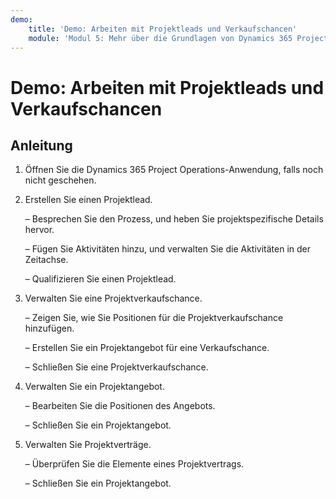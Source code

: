 ```yaml
---
demo:
    title: 'Demo: Arbeiten mit Projektleads und Verkaufschancen'
    module: 'Modul 5: Mehr über die Grundlagen von Dynamics 365 Project Operations erfahren'
---
```


# Demo: Arbeiten mit Projektleads und Verkaufschancen

## Anleitung

1. Öffnen Sie die Dynamics 365 Project Operations-Anwendung, falls noch nicht geschehen. 

2. Erstellen Sie einen Projektlead.

	– Besprechen Sie den Prozess, und heben Sie projektspezifische Details hervor.

	– Fügen Sie Aktivitäten hinzu, und verwalten Sie die Aktivitäten in der Zeitachse. 

	– Qualifizieren Sie einen Projektlead.

3. Verwalten Sie eine Projektverkaufschance.

	– Zeigen Sie, wie Sie Positionen für die Projektverkaufschance hinzufügen.

	– Erstellen Sie ein Projektangebot für eine Verkaufschance.

	– Schließen Sie eine Projektverkaufschance.

4. Verwalten Sie ein Projektangebot.

	– Bearbeiten Sie die Positionen des Angebots.

	– Schließen Sie ein Projektangebot.

5. Verwalten Sie Projektverträge.

	– Überprüfen Sie die Elemente eines Projektvertrags.

	– Schließen Sie ein Projektangebot.
